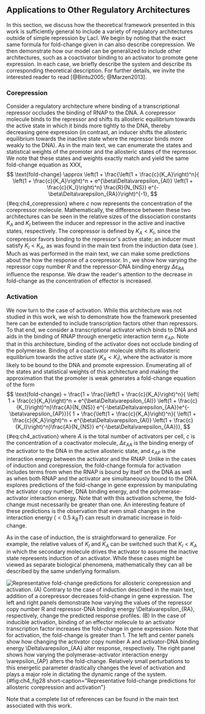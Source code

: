 ## Applications to Other Regulatory Architectures

In this section, we discuss how the theoretical framework presented in this work
is sufficiently general to include a variety of regulatory architectures outside
of simple repression by LacI. We begin by noting that the exact same formula for
fold-change given in can also describe corepression. We then demonstrate how our
model can be generalized to include other architectures, such as a coactivator
binding to an activator to promote gene expression. In each case, we briefly
describe the system and describe its corresponding theoretical description. For
further details, we invite the interested reader to read [@Bintu2005;
@Marzen2013].

### Corepression

Consider a regulatory architecture where binding of a transcriptional repressor
occludes the binding of RNAP to the DNA. A corepressor molecule binds to the
repressor and shifts its allosteric equilibrium towards the active state in
which it binds more tightly to the DNA, thereby decreasing gene expression (in
contrast, an inducer shifts the allosteric equilibrium towards the inactive
state where the repressor binds more weakly to the DNA). As in the main text, we
can enumerate the states and statistical weights of the promoter and the
allosteric states of the repressor. We note that these states and weights
exactly match and yield the same fold-change equation as XXX, 
$$
\text{fold-change} \approx 
\left(1 + \frac{\left(1 + \frac{c}{K_A}\right)^n}{
\left(1 + \frac{c}{K_A}\right)^n + e^{\beta\Delta\varepsilon_{AI}}
\left(1 + \frac{c}{K_I}\right)^n} \frac{R}{N_{NS}}
e^{-\beta\Delta\varepsilon_{RA}}\right)^{-1},
$${#eq:ch4_corepression}
where $c$ now represents the concentration of the corepressor molecule.
Mathematically, the difference between these two architectures can be seen in
the relative sizes of the dissociation constants $K_A$ and $K_I$ between the
inducer and repressor in the active and inactive states, respectively. The
corepressor is defined by $K_A < K_I$, since the corepressor favors binding to
the repressor's active state; an inducer must satisfy $K_I < K_A$, as was found
in the main text from the induction data (see ). Much as was performed in the
main text, we can make some predictions about the how the response of a
corepressor. In , we show how varying the repressor copy number $R$ and the
repressor-DNA binding energy $\Delta\varepsilon_{RA}$ influence the response. We
draw the reader's attention to the decrease in fold-change as the concentration
of effector is increased.

### Activation

We now turn to the case of activation. While this architecture was not
studied in this work, we wish to demonstrate how the framework presented
here can be extended to include transcription factors other than
repressors. To that end, we consider a transcriptional activator which
binds to DNA and aids in the binding of RNAP through energetic
interaction term $\varepsilon_{AP}$. Note that in this architecture,
binding of the activator does not occlude binding of the polymerase.
Binding of a coactivator molecule shifts its allosteric equilibrium
towards the active state ($K_A < K_I$), where the activator is more
likely to be bound to the DNA and promote expression. Enumerating all of
the states and statistical weights of this architecture and making the
approximation that the promoter is weak generates a fold-change equation
of the form 
$$
\text{fold-change} = 
\frac{1 + \frac{\left(1 + \frac{c}{K_A}\right)^n}{
\left( 1 + \frac{c}{K_A}\right)^n + e^{\beta\Delta\varepsilon_{AI}}
\left(1 + \frac{c}{K_I}\right)^n}\frac{A}{N_{NS}}
e^{-\beta\Delta\varepsilon_{AA}}e^{-\beta\varepsilon_{AP}}}{
1 + \frac{\left(1 + \frac{c}{K_A}\right)^n}{
\left(1 + \frac{c}{K_A}\right)^n + e^{\beta\Delta\varepsilon_{AI}}
\left(1 + \frac{c}{K_I}\right)^n}\frac{A}{N_{NS}}
e^{-\beta\Delta\varepsilon_{AA}}},
$${#eq:ch4_activation}
where $A$ is the total number of activators per cell, $c$ is the concentration
of a coactivator molecule, $\Delta\varepsilon_{AA}$ is the binding energy of the
activator to the DNA in the active allosteric state, and $\varepsilon_{AP}$ is
the interaction energy between the activator and the RNAP. Unlike in the cases
of induction and corepression, the fold-change formula for activation includes
terms from when the RNAP is bound by itself on the DNA as well as when both RNAP
and the activator are simultaneously bound to the DNA. explores predictions of
the fold-change in gene expression by manipulating the activator copy number,
DNA binding energy, and the polymerase-activator interaction energy. Note that
with this activation scheme, the fold-change must necessarily be greater than
one. An interesting feature of these predictions is the observation that even
small changes in the interaction energy ($< 0.5~k_BT$) can result in dramatic
increase in fold-change.

As in the case of induction, the is straightforward to generalize. For example,
the relative values of $K_I$ and $K_A$ can be switched such that $K_I < K_A$ in
which the secondary molecule drives the activator to assume the inactive state
represents induction of an activator. While these cases might be viewed as
separate biological phenomena, mathematically they can all be described by the
same underlying formalism.

![**Representative fold-change predictions for allosteric corepression and
activation.** (A) Contrary to the case of induction described in the main text,
addition of a corepressor decreases fold-change in gene expression. The left and
right panels demonstrate how varying the values of the repressor copy number $R$
and repressor-DNA binding energy $\Delta\varepsilon_{RA}$, respectively, change
the predicted response profiles. (B) In the case of inducible activation,
binding of an effector molecule to an activator transcription factor increases
the fold-change in gene expression. Note that for activation, the fold-change is
greater than 1. The left and center panels show how changing the activator copy
number $A$ and activator-DNA binding energy $\Delta\varepsilon_{AA}$ alter
response, respectively. The right panel shows how varying the
polymerase-activator interaction energy $\varepsilon_{AP}$ alters the
fold-change. Relatively small perturbations to this energetic parameter
drastically changes the level of activation and plays a major role in dictating
the dynamic range of the system.](ch4_fig28){#fig:ch4_fig28
short-caption="Representative fold-change predictions for allosteric
corepression and activation"}

Note that a complete list of references can be found in the main text associated
with this work.
